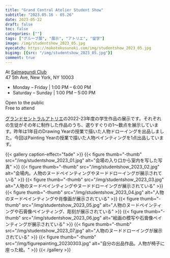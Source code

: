 ```yaml
---
title: "Grand Central Atelier Student Show"
subtitle: "2023.05.16 - 05.26"
date: 2023-05-22
draft: false
toc: false
categories: [""]
tags: ["グループ展", "展示", "アトリエ", "留学"]
image: /img/studentshow_2023_05.jpg
eyecatch: https://makotokusunoki.com/img/studentshow_2023_05.jpg
bigimg: [{src: "/img/studentshow_2023_05.jpg"}]
comment: true
---
```

At [Salmagundi Club](https://salmagundi.org/)  
47 5th Ave, New York, NY 10003
- Monday – Friday | 1:00 PM – 6:00 PM
- Saturday – Sunday | 1:00 PM – 5:00 PM  

Open to the public  
Free to attend

[グランドセントラルアトリエ](https://grandcentralatelier.org/)の2022-23年度の学生作品の展示です。それぞれの生徒がその年に制作した作品のうち、選りすぐりの1～数点を展示しています。昨年は1年目のDrawing Yearの授業で描いた人物ドローイングを出品しました。今回はPainting Yearの授業で描いた人物ペインティングを1点出品しています。

{{< gallery caption-effect="fade" >}}
  {{< figure thumb="-thumb" src="/img/studentshow_2023_01.jpg" alt="会場の入り口から室内を写した写真" >}}
  {{< figure thumb="-thumb" src="/img/studentshow_2023_02.jpg" alt="会場内。人物のヌードペインティングやヌードドローイングが展示されている" >}}
  {{< figure thumb="-thumb" src="/img/studentshow_2023_03.jpg" alt="人物のヌードペインティングやヌードドローイングが展示されている" >}}
  {{< figure thumb="-thumb" src="/img/studentshow_2023_04.jpg" alt="人物のヌードペインティングや肖像画が展示されている" >}}
  {{< figure thumb="-thumb" src="/img/studentshow_2023_05.jpg" alt="人物のヌードペインティングや石膏像ペインティング、彫刻が展示されている" >}}
  {{< figure thumb="-thumb" src="/img/studentshow_2023_06.jpg" alt="絵画の模写や石膏像ペインティングが展示されている" >}}
  {{< figure thumb="-thumb" src="/img/studentshow_2023_07.jpg" alt="人物のヌードドローイングが展示されている" >}}
  {{< figure thumb="-thumb" src="/img/figurepainting_20230303.jpg" alt="自分の出品作品。人物が椅子に座った絵。" >}}
{{< /gallery >}}


